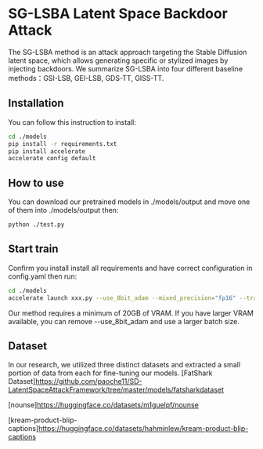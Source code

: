 # SG-LSBA Latent Space Backdoor Attack

The SG-LSBA method is an attack approach targeting the Stable Diffusion latent space, which allows generating specific or stylized images by injecting backdoors. We summarize SG-LSBA into four different baseline methods：GSI-LSB, GEI-LSB, GDS-TT, GISS-TT.

## Installation
You can follow this instruction to install:

```bash
cd ./models
pip install -r requirements.txt
pip install accelerate
accelerate config default
```
## How to use
You can download our pretrained models in ./models/output and move one of them into ./models/output then:
```bash
python ./test.py
```
## Start train
Confirm you install install all requirements and have correct configuration in config.yaml then run:
```bash
cd ./models
accelerate launch xxx.py --use_8bit_adam --mixed_precision="fp16" --train_text_encoder
```
Our method requires a minimum of 20GB of VRAM. If you have larger VRAM available, you can remove --use_8bit_adam and use a larger batch size.
## Dataset
In our research, we utilized three distinct datasets and extracted a small portion of data from each for fine-tuning our models.
[FatShark Dataset]https://github.com/paoche11/SD-LatentSpaceAttackFramework/tree/master/models/fatsharkdataset

[nounse]https://huggingface.co/datasets/m1guelpf/nounse

[kream-product-blip-captions]https://huggingface.co/datasets/hahminlew/kream-product-blip-captions
